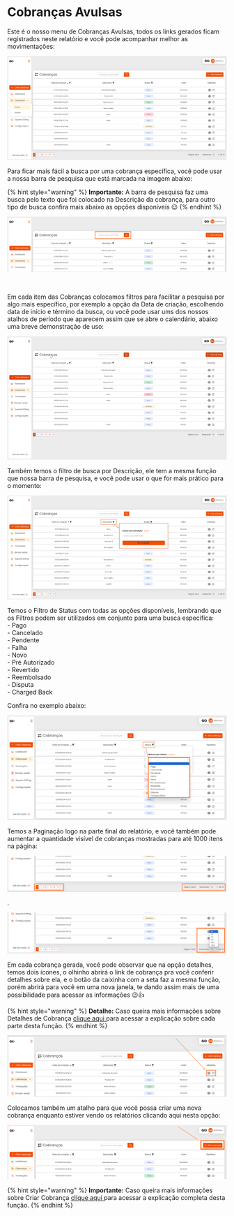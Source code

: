 # Cobranças Avulsas

<p>Este é o nosso menu de Cobranças Avulsas, todos os links gerados ficam registrados neste relatório e você pode acompanhar melhor as movimentações:</p>

![cobrancas_menu_avulsa](/assets/prints/cobrancas_menu_avulsa.png)

<p>Para ficar mais fácil a busca por uma cobrança específica, você pode usar a nossa barra de pesquisa que está marcada na imagem abaixo:</p>

{% hint style="warning" %}
**Importante:**  A barra de pesquisa faz uma busca pelo texto que foi colocado na Descrição da cobrança, para outro tipo de busca confira mais abaixo as opções disponíveis 😉
{% endhint %}

![cobrancas_menu_avulsa_barra_pesquisa](/assets/prints/cobrancas_menu_avulsa_barra_pesquisa.png)

<br>

<p>Em cada item das Cobranças colocamos filtros para facilitar a pesquisa por algo mais específico, por exemplo a opção da Data de criação, escolhendo data de início e término da busca, ou você pode usar ums dos nossos atalhos de período que aparecem assim que se abre o calendário, abaixo uma breve demonstração de uso:</p>

![cobrancas_menu_avulsa_filtro_data_criacao](/assets/prints/cobrancas_menu_avulsa_filtro_data_criacao.gif)

<p>Também temos o filtro de busca por Descrição, ele tem a mesma função que nossa barra de pesquisa, e você pode usar o que for mais prático para o momento:</p>

![cobrancas_menu_avulsa_filtro_descricao](/assets/prints/cobrancas_menu_avulsa_filtro_descricao.png)

<p>Temos o Filtro de Status com todas as opções disponíveis, lembrando que os Filtros podem ser utilizados em conjunto para uma busca específica:<br>
 - Pago<br>
 - Cancelado<br>
 - Pendente<br>
 - Falha<br>
 - Novo<br>
 - Pré Autorizado<br>
 - Revertido<br>
 - Reembolsado<br>
 - Disputa<br>
 - Charged Back<br>

 Confira no exemplo abaixo:</p>

![cobrancas_menu_avulsa_filtro_status](/assets/prints/cobrancas_menu_avulsa_filtro_status.png)

<p>Temos a Paginação logo na parte final do relatório, e você também pode aumentar a quantidade visível de cobranças mostradas para até 1000 itens na página:</p>

![cobrancas_menu_avulsa_paginacao_1](/assets/prints/cobrancas_menu_avulsa_paginacao.png)
<p>.</p>

![cobrancas_menu_avulsa_paginacao_2](/assets/prints/cobrancas_menu_avulsa_paginacao_2.png)

<p>Em cada cobrança gerada, você pode observar que na opção detalhes, temos dois ícones, o olhinho abrirá o link de cobrança pra você conferir detalhes sobre ela, e o botão da caixinha com a seta faz a mesma função, porém abrirá para você em uma nova janela, te dando assim mais de uma possibilidade para acessar as informações 😉👍</p>

{% hint style="warning" %}
**Detalhe:** Caso queira mais informações sobre Detalhes de Cobrança [clique aqui ](https://docs.gopag.com.br/criar_cobranca/link_cobranca) para acessar a explicação sobre cada parte desta função.
{% endhint %}

![cobrancas_menu_avulsa_detalhes_cobranca](/assets/prints/cobrancas_menu_avulsa_detalhes_cobranca.png)


<p>Colocamos também um atalho para que você possa criar uma nova cobrança enquanto estiver vendo os relatórios clicando aqui nesta opção:</p>

![cobrancas_menu_avulsa_criar_cobranca](/assets/prints/cobrancas_menu_avulsa_criar_cobranca.png)

{% hint style="warning" %}
**Importante:** Caso queira mais informações sobre Criar Cobrança [clique aqui ](https://docs.gopag.com.br/criar_cobranca) para acessar a explicação completa desta função.
{% endhint %}